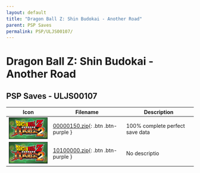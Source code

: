 ```yaml
---
layout: default
title: "Dragon Ball Z: Shin Budokai - Another Road"
parent: PSP Saves
permalink: PSP/ULJS00107/
---
```

# Dragon Ball Z: Shin Budokai - Another Road

## PSP Saves - ULJS00107

| Icon | Filename | Description |
|------|----------|-------------|
| ![Dragon Ball Z: Shin Budokai - Another Road](ICON0.PNG) | [00000150.zip](00000150.zip){: .btn .btn-purple } | 100% complete perfect save data |
| ![Dragon Ball Z: Shin Budokai - Another Road](ICON0.PNG) | [10100000.zip](10100000.zip){: .btn .btn-purple } | No descriptio |
